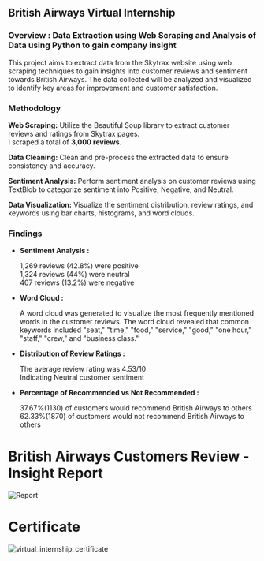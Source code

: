 ## British Airways Virtual Internship

### Overview :  Data Extraction using Web Scraping and Analysis of Data using Python to gain company insight
This project aims to extract data from the Skytrax website using web scraping techniques to gain insights into customer reviews and sentiment towards British Airways. The data collected will be analyzed and visualized to identify key areas for improvement and customer satisfaction.

### Methodology

__Web Scraping:__ Utilize the Beautiful Soup library to extract customer reviews and ratings from Skytrax pages.  
I scraped a total of __3,000 reviews__.   

__Data Cleaning:__ Clean and pre-process the extracted data to ensure consistency and accuracy.

__Sentiment Analysis:__ Perform sentiment analysis on customer reviews using TextBlob to categorize sentiment into Positive, Negative, and Neutral.

__Data Visualization:__ Visualize the sentiment distribution, review ratings, and keywords using bar charts, histograms, and word clouds.


### Findings

* __Sentiment Analysis :__
 
    1,269 reviews (42.8%) were positive  
    1,324 reviews (44%) were neutral  
    407 reviews (13.2%) were negative
  
* __Word Cloud :__

    A word cloud was generated to visualize the most frequently mentioned words in the customer reviews. The       word cloud revealed that common keywords included "seat," "time," "food," "service," "good," "one hour,"        "staff," "crew," and "business class."

* __Distribution of Review Ratings :__

    The average review rating was 4.53/10  
    Indicating Neutral customer sentiment
  
* __Percentage of Recommended vs Not Recommended :__

    37.67%(1130) of customers would recommend British Airways to others  
    62.33%(1870) of customers would not recommend British Airways to others

  
# British Airways Customers Review - Insight Report  
  
![Report](https://github.com/RIZWAN-VY/British_Airways_Virtual_Intership/assets/131337205/c36ed538-c1ad-44a3-8a7b-eefec8de07fb)


 # Certificate  
  
 ![virtual_internship_certificate](https://github.com/RIZWAN-VY/British_Airways_Virtual_Intership/assets/131337205/08836440-1cc4-4fe0-8292-4678ad5588b2)


